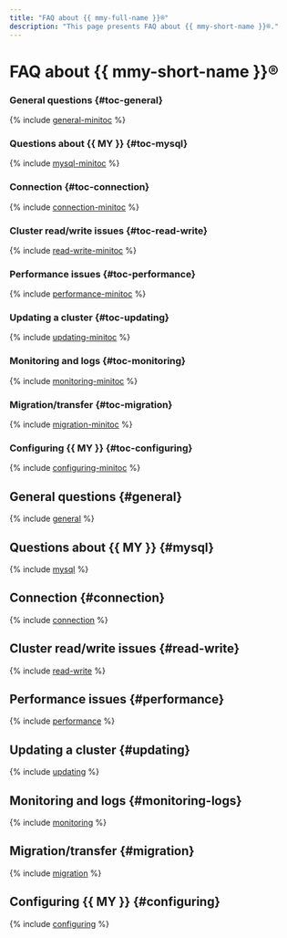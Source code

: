 ```yaml
---
title: "FAQ about {{ mmy-full-name }}®"
description: "This page presents FAQ about {{ mmy-short-name }}®."
---
```


# FAQ about {{ mmy-short-name }}®


### General questions {#toc-general}

{% include [general-minitoc](../../_qa/managed-mysql/minitoc/general.md) %}

### Questions about {{ MY }} {#toc-mysql}

{% include [mysql-minitoc](../../_qa/managed-mysql/minitoc/mysql.md) %}

### Connection {#toc-connection}

{% include [connection-minitoc](../../_qa/managed-mysql/minitoc/connection.md) %}

### Cluster read/write issues {#toc-read-write}

{% include [read-write-minitoc](../../_qa/managed-mysql/minitoc/read-write.md) %}

### Performance issues {#toc-performance}

{% include [performance-minitoc](../../_qa/managed-mysql/minitoc/performance.md) %}

### Updating a cluster {#toc-updating}

{% include [updating-minitoc](../../_qa/managed-mysql/minitoc/updating.md) %}

### Monitoring and logs {#toc-monitoring}

{% include [monitoring-minitoc](../../_qa/managed-mysql/minitoc/monitoring.md) %}

### Migration/transfer {#toc-migration}

{% include [migration-minitoc](../../_qa/managed-mysql/minitoc/migration.md) %}

### Configuring {{ MY }} {#toc-configuring}

{% include [configuring-minitoc](../../_qa/managed-mysql/minitoc/configuring.md) %}

## General questions {#general}

{% include [general](../../_qa/managed-mysql/general.md) %}

## Questions about {{ MY }} {#mysql}

{% include [mysql](../../_qa/managed-mysql/mysql.md) %}

## Connection {#connection}

{% include [connection](../../_qa/managed-mysql/connection.md) %}

## Cluster read/write issues {#read-write}

{% include [read-write](../../_qa/managed-mysql/read-write.md) %}

## Performance issues {#performance}

{% include [performance](../../_qa/managed-mysql/performance.md) %}

## Updating a cluster {#updating}

{% include [updating](../../_qa/managed-mysql/updating.md) %}

## Monitoring and logs {#monitoring-logs}

{% include [monitoring](../../_qa/managed-mysql/monitoring.md) %}

## Migration/transfer {#migration}

{% include [migration](../../_qa/managed-mysql/migration.md) %}

## Configuring {{ MY }} {#configuring}

{% include [configuring](../../_qa/managed-mysql/configuring.md) %}
